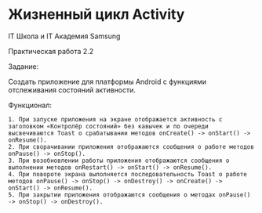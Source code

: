 # Жизненный цикл Activity
IT Школа и IT Академия Samsung

Практическая работа 2.2

Задание:

  Создать приложение для платформы Android с функциями отслеживания состояний активности.
  
Функционал:

    1. При запуске приложения на экране отображается активность с заголовком «Контролёр состояний» без кавычек и по очереди высвечиваются Toast о срабатывании методов onCreate() -> onStart() -> onResume().
    2. При сворачивании приложения отображаются сообщения о работе методов onPause() -> onStop().
    3. При возобновлении работы приложения отображаются сообщения о выполнении методов onRestart() -> onStart() -> onResume().
    4. При повороте экрана выполняется последовательность Toast о работе методов onPause() -> onStop() -> onDestroy() -> onCreate() -> onStart() -> onResume().
    5. При закрытии приложения отображаются сообщения о методах onPause() -> onStop() -> onDestroy().
